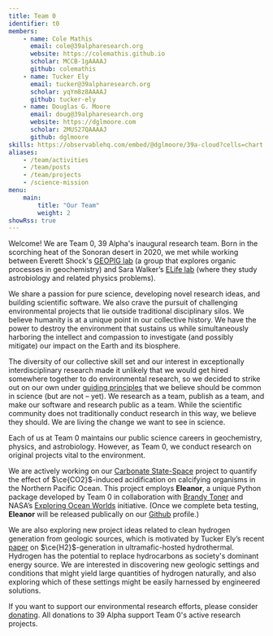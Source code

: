 ```yaml
---
title: Team 0
identifier: t0
members:
    - name: Cole Mathis
      email: cole@39alpharesearch.org
      website: https://colemathis.github.io
      scholar: MCCB-1gAAAAJ
      github: colemathis
    - name: Tucker Ely
      email: tucker@39alpharesearch.org
      scholar: yqYm8z8AAAAJ
      github: tucker-ely
    - name: Douglas G. Moore
      email: doug@39alpharesearch.org
      website: https://dglmoore.com
      scholar: 2MUS27QAAAAJ
      github: dglmoore
skills: https://observablehq.com/embed/@dglmoore/39a-cloud?cells=chart
aliases:
    - /team/activities
    - /team/posts
    - /team/projects
    - /science-mission
menu:
    main:
        title: "Our Team"
        weight: 2
showRss: true
---
```

Welcome! We are Team 0, 39 Alpha's inaugural research team. Born in the scorching heat of the
Sonoran desert in 2020[,](https://www.washingtonpost.com/weather/2020/09/01/phoenix-hottest-summer/)
we met while working between Everett Shock's
[GEOPIG lab](https://asu.elsevierpure.com/en/equipments/sese-group-exploring-organic-processes-in-geochemistry-geopig-bio)
(a group that explores organic processes in geochemistry) and Sara Walker’s
[ELife lab](http://emergence.asu.edu/) (where they study astrobiology and related physics problems).

We share a passion for pure science, developing novel research ideas, and building scientific software. We also crave the pursuit of challenging environmental projects
that lie outside traditional disciplinary silos. We believe humanity is at a unique point in
our collective history. We have the power to destroy the environment that sustains
us while simultaneously harboring the intellect and compassion to investigate (and possibly mitigate) our
impact on the Earth and its biosphere. 

The diversity of our collective skill set and our interest in exceptionally interdisciplinary
research made it unlikely that we would get hired somewhere together to do environmental research,
so we decided to strike out on our own under [guiding principles](/) that we believe should be
common in science (but are not – yet). We research as a team, publish as a team, and make our software and research public as a team. While the scientific community does not traditionally conduct research in this way, we believe they should. We are living the change we want to see in science.

Each of us at Team 0 maintains our public science careers in geochemistry, physics, and
astrobiology. However, as Team 0, we conduct research on original projects vital to the environment. 

We are actively working on our [Carbonate State-Space](/projects/carbonate-state-space) project to
quantify the effect of $\ce{CO2}$-induced acidification on calcifying organisms in the Northern
Pacific Ocean. This project employs **Eleanor**, a unique Python package developed by Team 0 in
collaboration with [Brandy Toner](https://tonerlab.cfans.umn.edu/) and NASA’s
[Exploring Ocean Worlds](https://oceanworlds.whoi.edu/projects/exploring-ocean-worlds-exow/)
initiative. (Once we complete beta testing, **Eleanor** will be released publically on our
[Github](https://github.com/39alpha) profile.)

We are also exploring new project ideas related to clean hydrogen generation from geologic sources,
which is motivated by Tucker Ely’s recent [paper](https://doi.org/10.1029/2022GC010658) on
$\ce{H2}$-generation in ultramafic-hosted hydrothermal. Hydrogen has the potential to replace
hydrocarbons as society's dominant energy source. We are interested in discovering new geologic
settings and conditions that might yield large quantities of hydrogen naturally, and also exploring
which of these settings might be easily harnessed by engineered solutions.

If you want to support our environmental research efforts, please consider [donating](/donate). All
donations to 39 Alpha support Team 0's active research projects.
